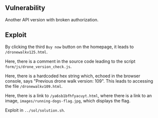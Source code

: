 Vulnerability
-------------

Another API version with broken authorization.

Exploit
-------

By clicking the third `Buy now` button on the homepage, it leads to `/dronewalkv125.html`.

Here, there is a comment in the source code leading to the script `form/js/drone_version_check.js`.

Here, there is a hardcoded hex string which, echoed in the browser console, says "Previous drone walk version: 109". This leads to accessing the file `/dronewalkv109.html`.

Here, there is a link to `/ya6sb1bfhfyacuyt.html`, where there is a link to an image, `images/running-dogs-flag.jpg`, which displays the flag.

Exploit in `../sol/solution.sh`.